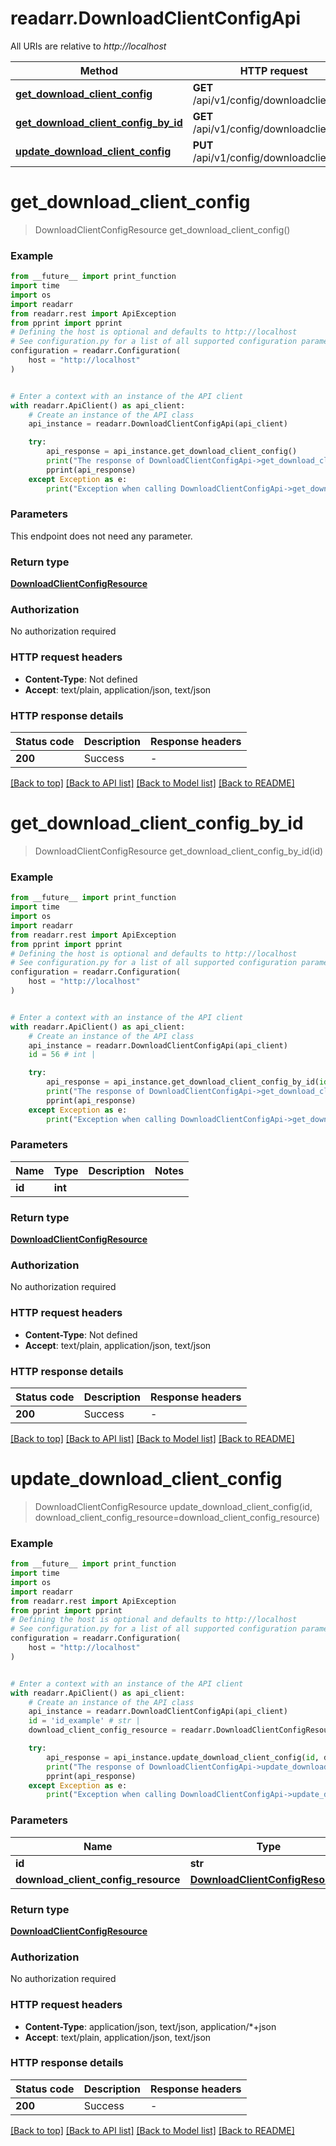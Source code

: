 # readarr.DownloadClientConfigApi

All URIs are relative to *http://localhost*

Method | HTTP request | Description
------------- | ------------- | -------------
[**get_download_client_config**](DownloadClientConfigApi.md#get_download_client_config) | **GET** /api/v1/config/downloadclient | 
[**get_download_client_config_by_id**](DownloadClientConfigApi.md#get_download_client_config_by_id) | **GET** /api/v1/config/downloadclient/{id} | 
[**update_download_client_config**](DownloadClientConfigApi.md#update_download_client_config) | **PUT** /api/v1/config/downloadclient/{id} | 


# **get_download_client_config**
> DownloadClientConfigResource get_download_client_config()



### Example

```python
from __future__ import print_function
import time
import os
import readarr
from readarr.rest import ApiException
from pprint import pprint
# Defining the host is optional and defaults to http://localhost
# See configuration.py for a list of all supported configuration parameters.
configuration = readarr.Configuration(
    host = "http://localhost"
)


# Enter a context with an instance of the API client
with readarr.ApiClient() as api_client:
    # Create an instance of the API class
    api_instance = readarr.DownloadClientConfigApi(api_client)

    try:
        api_response = api_instance.get_download_client_config()
        print("The response of DownloadClientConfigApi->get_download_client_config:\n")
        pprint(api_response)
    except Exception as e:
        print("Exception when calling DownloadClientConfigApi->get_download_client_config: %s\n" % e)
```

### Parameters
This endpoint does not need any parameter.

### Return type

[**DownloadClientConfigResource**](DownloadClientConfigResource.md)

### Authorization

No authorization required

### HTTP request headers

 - **Content-Type**: Not defined
 - **Accept**: text/plain, application/json, text/json

### HTTP response details
| Status code | Description | Response headers |
|-------------|-------------|------------------|
**200** | Success |  -  |

[[Back to top]](#) [[Back to API list]](../README.md#documentation-for-api-endpoints) [[Back to Model list]](../README.md#documentation-for-models) [[Back to README]](../README.md)

# **get_download_client_config_by_id**
> DownloadClientConfigResource get_download_client_config_by_id(id)



### Example

```python
from __future__ import print_function
import time
import os
import readarr
from readarr.rest import ApiException
from pprint import pprint
# Defining the host is optional and defaults to http://localhost
# See configuration.py for a list of all supported configuration parameters.
configuration = readarr.Configuration(
    host = "http://localhost"
)


# Enter a context with an instance of the API client
with readarr.ApiClient() as api_client:
    # Create an instance of the API class
    api_instance = readarr.DownloadClientConfigApi(api_client)
    id = 56 # int | 

    try:
        api_response = api_instance.get_download_client_config_by_id(id)
        print("The response of DownloadClientConfigApi->get_download_client_config_by_id:\n")
        pprint(api_response)
    except Exception as e:
        print("Exception when calling DownloadClientConfigApi->get_download_client_config_by_id: %s\n" % e)
```

### Parameters

Name | Type | Description  | Notes
------------- | ------------- | ------------- | -------------
 **id** | **int**|  | 

### Return type

[**DownloadClientConfigResource**](DownloadClientConfigResource.md)

### Authorization

No authorization required

### HTTP request headers

 - **Content-Type**: Not defined
 - **Accept**: text/plain, application/json, text/json

### HTTP response details
| Status code | Description | Response headers |
|-------------|-------------|------------------|
**200** | Success |  -  |

[[Back to top]](#) [[Back to API list]](../README.md#documentation-for-api-endpoints) [[Back to Model list]](../README.md#documentation-for-models) [[Back to README]](../README.md)

# **update_download_client_config**
> DownloadClientConfigResource update_download_client_config(id, download_client_config_resource=download_client_config_resource)



### Example

```python
from __future__ import print_function
import time
import os
import readarr
from readarr.rest import ApiException
from pprint import pprint
# Defining the host is optional and defaults to http://localhost
# See configuration.py for a list of all supported configuration parameters.
configuration = readarr.Configuration(
    host = "http://localhost"
)


# Enter a context with an instance of the API client
with readarr.ApiClient() as api_client:
    # Create an instance of the API class
    api_instance = readarr.DownloadClientConfigApi(api_client)
    id = 'id_example' # str | 
    download_client_config_resource = readarr.DownloadClientConfigResource() # DownloadClientConfigResource |  (optional)

    try:
        api_response = api_instance.update_download_client_config(id, download_client_config_resource=download_client_config_resource)
        print("The response of DownloadClientConfigApi->update_download_client_config:\n")
        pprint(api_response)
    except Exception as e:
        print("Exception when calling DownloadClientConfigApi->update_download_client_config: %s\n" % e)
```

### Parameters

Name | Type | Description  | Notes
------------- | ------------- | ------------- | -------------
 **id** | **str**|  | 
 **download_client_config_resource** | [**DownloadClientConfigResource**](DownloadClientConfigResource.md)|  | [optional] 

### Return type

[**DownloadClientConfigResource**](DownloadClientConfigResource.md)

### Authorization

No authorization required

### HTTP request headers

 - **Content-Type**: application/json, text/json, application/*+json
 - **Accept**: text/plain, application/json, text/json

### HTTP response details
| Status code | Description | Response headers |
|-------------|-------------|------------------|
**200** | Success |  -  |

[[Back to top]](#) [[Back to API list]](../README.md#documentation-for-api-endpoints) [[Back to Model list]](../README.md#documentation-for-models) [[Back to README]](../README.md)

